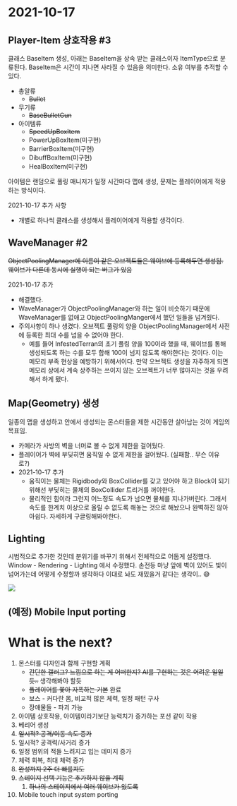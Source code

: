 # 2021-10-17

## Player-Item 상호작용 #3

클래스 BaseItem 생성, 아래는 BaseItem을 상속 받는 클래스이자 ItemType으로 분류된다. BaseItem은 시간이 지나면 사라질 수 있음을 의미한다. 소유 여부를 추적할 수 있다.

- 총알류
  - ~~Bullet~~
- 무기류
  - ~~BaseBulletGun~~
- 아이템류
  - ~~SpeedUpBoxItem~~
  - PowerUpBoxItem(미구현)
  - BarrierBoxItem(미구현)
  - DibuffBoxItem(미구현)
  - HealBoxItem(미구현)

아이템은 랜덤으로 풀링 매니저가 일정 시간마다 맵에 생성, 문제는 플레이어에게 적용하는 방식이다.



2021-10-17 추가 사항

- 개별로 하나씩 클래스를 생성해서 플레이어에게 적용할 생각이다.



## WaveManager #2

~~ObjectPoolingManager에 이름이 같은 오브젝트들은 웨이브에 등록해두면 생성됨. 웨이브가 다른데 동시에 실행이 되는 버그가 있음~~

2021-10-17 추가 

- 해결했다. 
- WaveManager가 ObjectPoolingManager와 하는 일이 비슷하기 때문에 WaveManager를 없애고 ObjectPoolingManger에서 했던 일들을 넘겨줬다.
- 주의사항이 하나 생겼다. 오브젝트 풀링의 양을 ObjectPoolingManager에서 사전에 등록한 최대 수를 넘을 수 없어야 한다. 
  - 예를 들어 InfestedTerran의 초기 풀링 양을 100이라 했을 때, 웨이브를 통해 생성되도록 하는 수를 모두 합해 100이 넘지 않도록 해야한다는 것이다. 이는 메모리 부족 현상을 예방하기 위해서이다. 만약 오브젝트 생성을 자주하게 되면 메모리 상에서 계속 상주하는 쓰이지 않는 오브젝트가 너무 많아지는 것을 우려해서 하게 됐다.



## Map(Geometry) 생성

일종의 맵을 생성하고 안에서 생성되는 몬스터들을 제한 시간동안 살아남는 것이 게임의 목표임.

- 카메라가 사방의 벽을 너머로 볼 수 없게 제한을 걸어뒀다. 
- 플레이어가 벽에 부딪히면 움직일 수 없게 제한을 걸어뒀다. (실패함.. 무슨 이유로?)
- 2021-10-17 추가 
  - 움직이는 물체는 Rigidbody와 BoxCollider를 갖고 있어야 하고 Block이 되기 위해선 부딪히는 물체의 BoxCollider 트리거를 꺼야한다.
  - 물리적인 힘이라 그런지 어느정도 속도가 넘으면 물체를 지나가버린다. 그래서 속도를 한계치 이상으로 올릴 수 없도록 해놓는 것으로 해놨으나 완벽하진 않아 아쉽다. 자세하게 구글링해봐야한다.



## Lighting

시범적으로 추가한 것인데 분위기를 바꾸기 위해서 전체적으로 어둡게 설정했다. Window - Rendering - Lighting 에서 수정했다. 손전등 마냥 앞에 벽이 있어도 빛이 넘어가는데 어떻게 수정할까 생각하다 이대로 놔도 재밌을거 같다는 생각이.. 😅

<img src="https://user-images.githubusercontent.com/45554623/137627407-b279af7b-46f7-4388-bb2b-3736130f2c5d.png">





## (예정) Mobile Input porting



# What is the next?

1. 몬스터를 디자인과 함께 구현할 계획
   - ~~간단한 갤러그? 느낌으로 하는 게 어떠한지? AI를 구현하는 것은 어려운 일일듯..~~ 생각해봐야 할듯
   - ~~플레이어를 쫓아 자폭하는 기본~~ 완료
   - 보스 - 커다란 몸, 비교적 많은 체력, 일정 패턴 구사
   - 장애물들 - 파괴 가능
2.  아이템 상호작용, 아이템이라기보단 능력치가 증가하는 포션 같이 작용
   1. 베리어 생성
   2. ~~일시적? 공격/이동 속도 증가~~
   3. 일시적? 공격력/사거리 증가
   4. 일정 범위의 적들 느려지고 입는 데미지 증가
   5. 체력 회복, 최대 체력 증가
3. ~~완성까지 2주 더 빠를지도~~
4. ~~스테이지 선택 기능은 추가하지 않을 계획~~
   1. ~~하나의 스테이지에서 여러 웨이브가 있도록~~
5. Mobile touch input system porting

